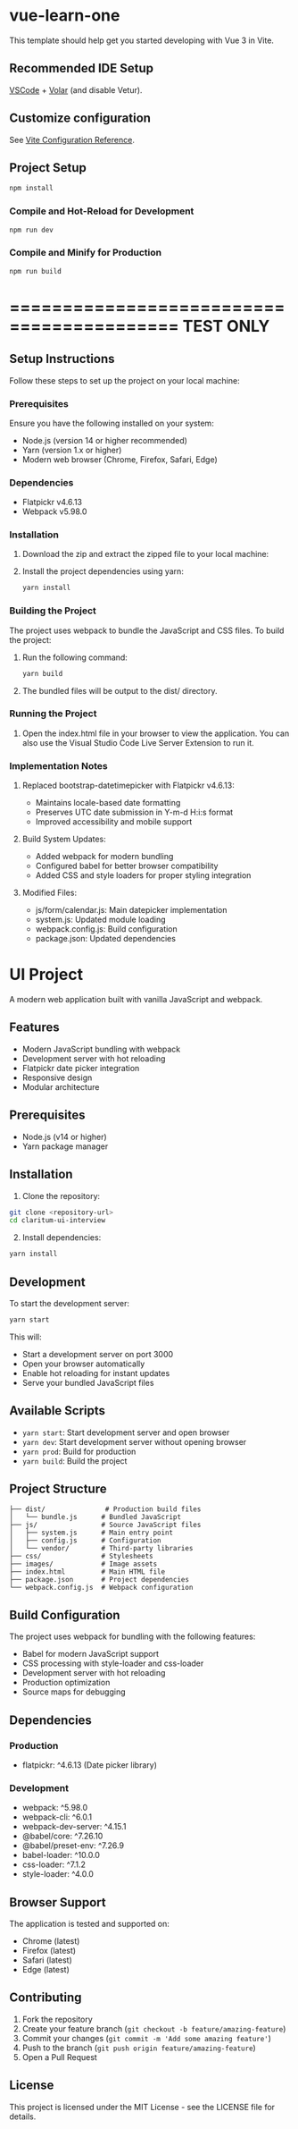 # vue-learn-one

This template should help get you started developing with Vue 3 in Vite.

## Recommended IDE Setup

[VSCode](https://code.visualstudio.com/) + [Volar](https://marketplace.visualstudio.com/items?itemName=Vue.volar) (and disable Vetur).

## Customize configuration

See [Vite Configuration Reference](https://vitejs.dev/config/).

## Project Setup

```sh
npm install
```

### Compile and Hot-Reload for Development

```sh
npm run dev
```

### Compile and Minify for Production

```sh
npm run build
```

==========================================
TEST ONLY
==========================================

## Setup Instructions

Follow these steps to set up the project on your local machine:

### Prerequisites

Ensure you have the following installed on your system:

- Node.js (version 14 or higher recommended)
- Yarn (version 1.x or higher)
- Modern web browser (Chrome, Firefox, Safari, Edge)

### Dependencies

- Flatpickr v4.6.13
- Webpack v5.98.0

### Installation

1. Download the zip and extract the zipped file to your local machine:

2. Install the project dependencies using yarn:
   ```sh
   yarn install
   ```

### Building the Project

The project uses webpack to bundle the JavaScript and CSS files. To build the project:

1. Run the following command:
   ```sh
   yarn build
   ```
2. The bundled files will be output to the dist/ directory.

### Running the Project

1. Open the index.html file in your browser to view the application. You can also use the Visual Studio Code Live Server Extension to run it.

### Implementation Notes

1. Replaced bootstrap-datetimepicker with Flatpickr v4.6.13:
   - Maintains locale-based date formatting
   - Preserves UTC date submission in Y-m-d H:i:s format
   - Improved accessibility and mobile support
2. Build System Updates:

   - Added webpack for modern bundling
   - Configured babel for better browser compatibility
   - Added CSS and style loaders for proper styling integration

3. Modified Files:
   - js/form/calendar.js: Main datepicker implementation
   - system.js: Updated module loading
   - webpack.config.js: Build configuration
   - package.json: Updated dependencies

# UI Project

A modern web application built with vanilla JavaScript and webpack.

## Features

- Modern JavaScript bundling with webpack
- Development server with hot reloading
- Flatpickr date picker integration
- Responsive design
- Modular architecture

## Prerequisites

- Node.js (v14 or higher)
- Yarn package manager

## Installation

1. Clone the repository:

```bash
git clone <repository-url>
cd claritum-ui-interview
```

2. Install dependencies:

```bash
yarn install
```

## Development

To start the development server:

```bash
yarn start
```

This will:

- Start a development server on port 3000
- Open your browser automatically
- Enable hot reloading for instant updates
- Serve your bundled JavaScript files

## Available Scripts

- `yarn start`: Start development server and open browser
- `yarn dev`: Start development server without opening browser
- `yarn prod`: Build for production
- `yarn build`: Build the project

## Project Structure

```
├── dist/               # Production build files
│   └── bundle.js      # Bundled JavaScript
├── js/                # Source JavaScript files
│   ├── system.js      # Main entry point
│   ├── config.js      # Configuration
│   └── vendor/        # Third-party libraries
├── css/               # Stylesheets
├── images/            # Image assets
├── index.html         # Main HTML file
├── package.json       # Project dependencies
└── webpack.config.js  # Webpack configuration
```

## Build Configuration

The project uses webpack for bundling with the following features:

- Babel for modern JavaScript support
- CSS processing with style-loader and css-loader
- Development server with hot reloading
- Production optimization
- Source maps for debugging

## Dependencies

### Production

- flatpickr: ^4.6.13 (Date picker library)

### Development

- webpack: ^5.98.0
- webpack-cli: ^6.0.1
- webpack-dev-server: ^4.15.1
- @babel/core: ^7.26.10
- @babel/preset-env: ^7.26.9
- babel-loader: ^10.0.0
- css-loader: ^7.1.2
- style-loader: ^4.0.0

## Browser Support

The application is tested and supported on:

- Chrome (latest)
- Firefox (latest)
- Safari (latest)
- Edge (latest)

## Contributing

1. Fork the repository
2. Create your feature branch (`git checkout -b feature/amazing-feature`)
3. Commit your changes (`git commit -m 'Add some amazing feature'`)
4. Push to the branch (`git push origin feature/amazing-feature`)
5. Open a Pull Request

## License

This project is licensed under the MIT License - see the LICENSE file for details.

